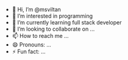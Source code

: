 - 👋 Hi, I’m @msviltan
- 👀 I’m interested in programming
- 🌱 I’m currently learning full stack developer
- 💞️ I’m looking to collaborate on ...
- 📫 How to reach me ...
- 😄 Pronouns: ...
- ⚡ Fun fact: ...

<!---
msviltan/msviltan is a ✨ special ✨ repository because its `README.md` (this file) appears on your GitHub profile.
You can click the Preview link to take a look at your changes.
--->

